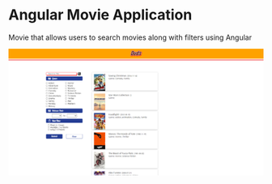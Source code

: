 # Angular Movie Application

Movie that allows users to search movies along with filters using Angular

![Movie Site](src/assets/angularmovie.png "Angular Movie Site")
